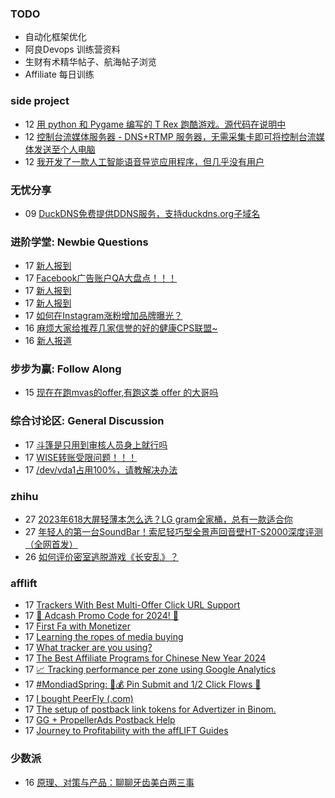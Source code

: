 ### TODO
-  自动化框架优化
-  阿良Devops 训练营资料
-  生财有术精华帖子、航海帖子浏览
-  Affiliate 每日训练

### side project
<!-- sideproject:START -->
-  12 [用 python 和 Pygame 编写的 T Rex 跑酷游戏。源代码在说明中](https://www.youtube.com/watch?v=pZySIXSelCA)
-  12 [控制台流媒体服务器 - DNS+RTMP 服务器，无需采集卡即可将控制台流媒体发送至个人电脑](https://github.com/Aioros/console-streaming-server)
-  12 [我开发了一款人工智能语音导览应用程序，但几乎没有用户](https://www.reddit.com/r/SideProject/comments/18gpp0e/ive_built_an_ai_audio_tour_app_but_have_almost_no/)<!-- sideproject:END -->


### 无忧分享
<!-- ruyo:START -->
-  09 [DuckDNS免费提供DDNS服务，支持duckdns.org子域名](https://51.ruyo.net/18593.html)<!-- ruyo:END -->

### 进阶学堂: Newbie Questions
<!-- advertcn1:START -->
-  17 [新人报到](https://www.advertcn.com/thread-113697-1-1.html)
-  17 [Facebook广告账户QA大盘点！！！](https://www.advertcn.com/thread-113693-1-1.html)
-  17 [新人报到](https://www.advertcn.com/thread-113691-1-1.html)
-  17 [新人报到](https://www.advertcn.com/thread-113687-1-1.html)
-  17 [如何在Instagram涨粉增加品牌曝光？](https://www.advertcn.com/thread-113686-1-1.html)
-  16 [麻烦大家给推荐几家信誉的好的健康CPS联盟~](https://www.advertcn.com/thread-113684-1-1.html)
-  16 [新人报道](https://www.advertcn.com/thread-113680-1-1.html)<!-- advertcn1:END -->

### 步步为赢: Follow Along
<!-- advertcn2:START -->
-  15 [现在在跑mvas的offer,有跑这类 offer 的大哥吗](https://www.advertcn.com/thread-113665-1-1.html)<!-- advertcn2:END -->

### 综合讨论区: General Discussion
<!-- advertcn3:START -->
-  17 [斗篷是只用到审核人员身上就行吗](https://www.advertcn.com/thread-113695-1-1.html)
-  17 [WISE转账受限问题！！！](https://www.advertcn.com/thread-113694-1-1.html)
-  17 [/dev/vda1占用100%，请教解决办法](https://www.advertcn.com/thread-113692-1-1.html)<!-- advertcn3:END -->


### zhihu
<!-- zhihu:START -->
-  27 [2023年618大屏轻薄本怎么选？LG gram全家桶，总有一款适合你](http://zhuanlan.zhihu.com/p/632641888?utm_campaign=rss&utm_medium=rss&utm_source=rss&utm_content=title)
-  27 [年轻人的第一台SoundBar！索尼轻巧型全景声回音壁HT-S2000深度评测（全网首发）](http://zhuanlan.zhihu.com/p/630990296?utm_campaign=rss&utm_medium=rss&utm_source=rss&utm_content=title)
-  26 [如何评价密室逃脱游戏《长安乱》？](http://www.zhihu.com/question/563950552/answer/3045961312?utm_campaign=rss&utm_medium=rss&utm_source=rss&utm_content=title)<!-- zhihu:END -->

### afflift
<!-- afflift:START -->
-  17 [Trackers With Best Multi-Offer Click URL Support](https://afflift.com/f/threads/trackers-with-best-multi-offer-click-url-support.12467/)
-  17 [💸 Adcash Promo Code for 2024! 💸](https://afflift.com/f/threads/%F0%9F%92%B8-adcash-promo-code-for-2024-%F0%9F%92%B8.12459/)
-  17 [First Fa with Monetizer](https://afflift.com/f/threads/first-fa-with-monetizer.12466/)
-  17 [Learning the ropes of media buying](https://afflift.com/f/threads/learning-the-ropes-of-media-buying.12455/)
-  17 [What tracker are you using?](https://afflift.com/f/threads/what-tracker-are-you-using.11940/)
-  17 [The Best Affiliate Programs for Chinese New Year 2024](https://afflift.com/f/threads/the-best-affiliate-programs-for-chinese-new-year-2024.12458/)
-  17 [📈 Tracking performance per zone using Google Analytics](https://afflift.com/f/threads/%F0%9F%93%88-tracking-performance-per-zone-using-google-analytics.12307/)
-  17 [#MondiadSpring: 💸💰 Pin Submit and 1/2 Click Flows 🚀](https://afflift.com/f/threads/mondiadspring-%F0%9F%92%B8%F0%9F%92%B0-pin-submit-and-1-2-click-flows-%F0%9F%9A%80.10455/)
-  17 [I bought PeerFly &lpar;.com&rpar;](https://afflift.com/f/threads/i-bought-peerfly-com.12297/)
-  17 [The setup of postback link tokens for Advertizer in Binom.](https://afflift.com/f/threads/the-setup-of-postback-link-tokens-for-advertizer-in-binom.12474/)
-  17 [GG + PropellerAds Postback Help](https://afflift.com/f/threads/gg-propellerads-postback-help.12473/)
-  17 [Journey to Profitability with the affLIFT Guides](https://afflift.com/f/threads/journey-to-profitability-with-the-afflift-guides.10148/)<!-- afflift:END -->

### 少数派
<!-- sspai:START -->
-  16 [原理、对策与产品：聊聊牙齿美白两三事](https://sspai.com/prime/story/teeth-whitening)<!-- sspai:END -->
